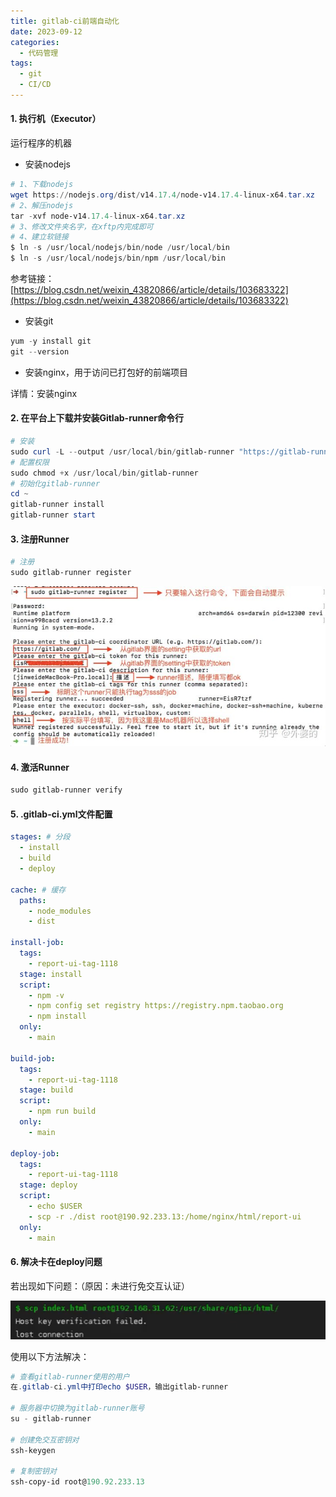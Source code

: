 ```yaml
---
title: gitlab-ci前端自动化
date: 2023-09-12
categories:
  - 代码管理
tags:
  - git
  - CI/CD
---
```


#### 1. 执行机（**Executor**）

运行程序的机器

- 安装nodejs

```PowerShell
# 1、下载nodejs
wget https://nodejs.org/dist/v14.17.4/node-v14.17.4-linux-x64.tar.xz
# 2、解压nodejs
tar -xvf node-v14.17.4-linux-x64.tar.xz
# 3、修改文件夹名字，在xftp内完成即可
# 4、建立软链接
$ ln -s /usr/local/nodejs/bin/node /usr/local/bin
$ ln -s /usr/local/nodejs/bin/npm /usr/local/bin

```

参考链接：[https://blog.csdn.net/weixin_43820866/article/details/103683322](https://blog.csdn.net/weixin_43820866/article/details/103683322)

- 安装git

```PowerShell
yum -y install git
git --version

```
- 安装nginx，用于访问已打包好的前端项目

详情：安装nginx

#### **2. 在平台上下载并安装Gitlab-runner命令行**

```PowerShell
# 安装
sudo curl -L --output /usr/local/bin/gitlab-runner "https://gitlab-runner-downloads.s3.amazonaws.com/latest/binaries/gitlab-runner-linux-amd64"
# 配置权限
sudo chmod +x /usr/local/bin/gitlab-runner
# 初始化gitlab-runner
cd ~
gitlab-runner install
gitlab-runner start

```

#### 3. 注册Runner

```PowerShell
# 注册
sudo gitlab-runner register
```

![](../imgs/about-git/gitlab-ci-auto-1.png)

#### 4. 激活Runner

```PowerShell
sudo gitlab-runner verify
```

#### 5.  .gitlab-ci.yml文件配置

```YAML
stages: # 分段
  - install
  - build
  - deploy
 
cache: # 缓存
  paths:
    - node_modules
    - dist
 
install-job:
  tags:
    - report-ui-tag-1118
  stage: install
  script:
    - npm -v
    - npm config set registry https://registry.npm.taobao.org 
    - npm install
  only:
    - main
 
build-job:
  tags:
    - report-ui-tag-1118
  stage: build
  script:
    - npm run build
  only:
    - main
 
deploy-job:
  tags:
    - report-ui-tag-1118
  stage: deploy
  script:
    - echo $USER
    - scp -r ./dist root@190.92.233.13:/home/nginx/html/report-ui
  only:
    - main
```

#### 6. 解决卡在deploy问题

若出现如下问题：（原因：未进行免交互认证）

![](../imgs/about-git/gitlab-ci-auto-2.png)

使用以下方法解决：

```PowerShell
# 查看gitlab-runner使用的用户
在.gitlab-ci.yml中打印echo $USER，输出gitlab-runner

# 服务器中切换为gitlab-runner账号
su - gitlab-runner

# 创建免交互密钥对
ssh-keygen

# 复制密钥对
ssh-copy-id root@190.92.233.13
```